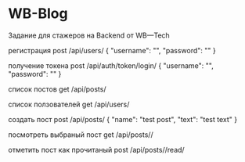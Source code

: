 # WB-Blog
Задание для стажеров на Backend от WB—Tech

регистрация 
post
/api/users/
{
    "username": "",
    "password": ""
}

получение токена
post
/api/auth/token/login/
{
    "username": "",
    "password": ""
}

список постов
get
/api/posts/

список ползователей
get
/api/users/

создать пост
post
/api/posts/
{
    "name": "test post",
    "text": "test text"
}

посмотреть выбраный пост
get
/api/posts/<pk>/

отметить пост как прочитаный
post
/api/posts/<pk>/read/


